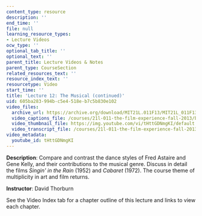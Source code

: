 ```yaml
---
content_type: resource
description: ''
end_time: ''
file: null
learning_resource_types:
- Lecture Videos
ocw_type: ''
optional_tab_title: ''
optional_text: ''
parent_title: Lecture Videos & Notes
parent_type: CourseSection
related_resources_text: ''
resource_index_text: ''
resourcetype: Video
start_time: ''
title: 'Lecture 12: The Musical (continued)'
uid: 605ba283-994b-c5e4-518e-b7c5b830e102
video_files:
  archive_url: https://archive.org/download/MIT21L.011F13/MIT21L_011F13_L12_300k.mp4
  video_captions_file: /courses/21l-011-the-film-experience-fall-2013/bb2d8415570b58028fdb7fa1de2c0256_tHttGDNmgKI.vtt
  video_thumbnail_file: https://img.youtube.com/vi/tHttGDNmgKI/default.jpg
  video_transcript_file: /courses/21l-011-the-film-experience-fall-2013/9e00ac81bcdc20a6d5146b64277302ae_tHttGDNmgKI.pdf
video_metadata:
  youtube_id: tHttGDNmgKI
---
```


**Description**: Compare and contrast the dance styles of Fred Astaire and Gene Kelly, and their contributions to the musical genre. Discuss in detail the films _Singin' in the Rain_ (1952) and _Cabaret_ (1972). The course theme of multiplicity in art and film returns.

**Instructor**: David Thorburn

See the Video Index tab for a chapter outline of this lecture and links to view each chapter.



